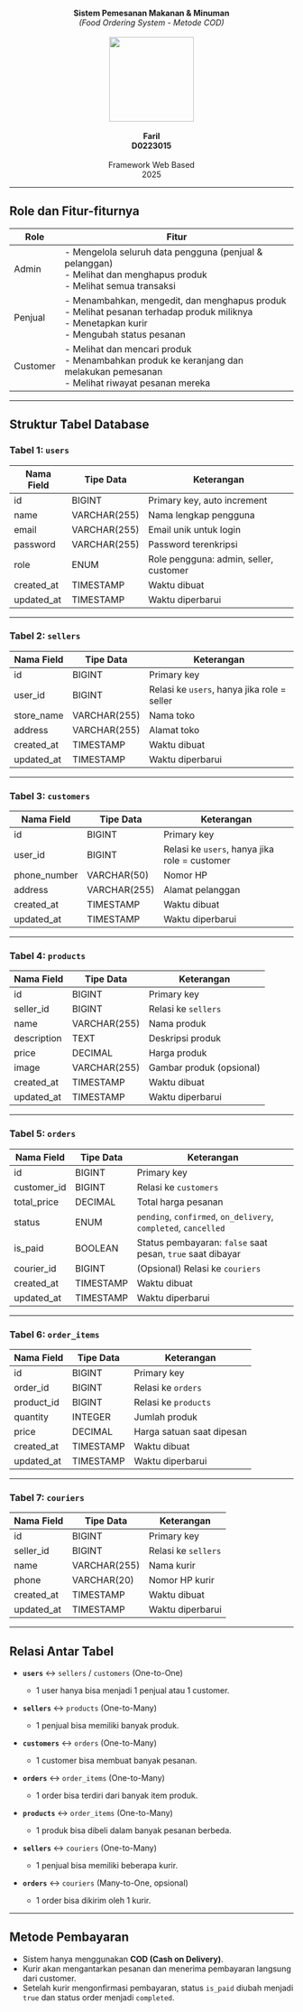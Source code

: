 <p align="center">
  <b>Sistem Pemesanan Makanan & Minuman</b><br>
  <i>(Food Ordering System - Metode COD)</i><br><br>
  <img src="images/logoFoodHub.png" width="150"><br><br>
  <b>Faril</b><br>
  <b>D0223015</b><br><br>
  Framework Web Based<br>
  2025
</p>

---

## Role dan Fitur-fiturnya

| Role     | Fitur                                                                                                                                   |
|----------|-----------------------------------------------------------------------------------------------------------------------------------------|
| Admin    | - Mengelola seluruh data pengguna (penjual & pelanggan) <br> - Melihat dan menghapus produk <br> - Melihat semua transaksi             |
| Penjual  | - Menambahkan, mengedit, dan menghapus produk <br> - Melihat pesanan terhadap produk miliknya <br> - Menetapkan kurir <br> - Mengubah status pesanan |
| Customer | - Melihat dan mencari produk <br> - Menambahkan produk ke keranjang dan melakukan pemesanan <br> - Melihat riwayat pesanan mereka      |

---

## Struktur Tabel Database

### Tabel 1: `users`

| Nama Field | Tipe Data    | Keterangan                                 |
|------------|--------------|--------------------------------------------|
| id         | BIGINT       | Primary key, auto increment                |
| name       | VARCHAR(255) | Nama lengkap pengguna                      |
| email      | VARCHAR(255) | Email unik untuk login                     |
| password   | VARCHAR(255) | Password terenkripsi                       |
| role       | ENUM         | Role pengguna: admin, seller, customer     |
| created_at | TIMESTAMP    | Waktu dibuat                               |
| updated_at | TIMESTAMP    | Waktu diperbarui                           |

---

### Tabel 2: `sellers`

| Nama Field | Tipe Data    | Keterangan                                   |
|------------|--------------|----------------------------------------------|
| id         | BIGINT       | Primary key                                  |
| user_id    | BIGINT       | Relasi ke `users`, hanya jika role = seller |
| store_name | VARCHAR(255) | Nama toko                                    |
| address    | VARCHAR(255) | Alamat toko                                  |
| created_at | TIMESTAMP    | Waktu dibuat                                 |
| updated_at | TIMESTAMP    | Waktu diperbarui                             |

---

### Tabel 3: `customers`

| Nama Field    | Tipe Data    | Keterangan                                  |
|---------------|--------------|---------------------------------------------|
| id            | BIGINT       | Primary key                                 |
| user_id       | BIGINT       | Relasi ke `users`, hanya jika role = customer |
| phone_number  | VARCHAR(50)  | Nomor HP                                    |
| address       | VARCHAR(255) | Alamat pelanggan                            |
| created_at    | TIMESTAMP    | Waktu dibuat                                |
| updated_at    | TIMESTAMP    | Waktu diperbarui                            |

---

### Tabel 4: `products`

| Nama Field  | Tipe Data    | Keterangan                               |
|-------------|--------------|------------------------------------------|
| id          | BIGINT       | Primary key                              |
| seller_id   | BIGINT       | Relasi ke `sellers`                      |
| name        | VARCHAR(255) | Nama produk                              |
| description | TEXT         | Deskripsi produk                         |
| price       | DECIMAL      | Harga produk                             |
| image       | VARCHAR(255) | Gambar produk (opsional)                 |
| created_at  | TIMESTAMP    | Waktu dibuat                             |
| updated_at  | TIMESTAMP    | Waktu diperbarui                         |

---

### Tabel 5: `orders`

| Nama Field   | Tipe Data     | Keterangan                                                   |
|--------------|---------------|--------------------------------------------------------------|
| id           | BIGINT        | Primary key                                                  |
| customer_id  | BIGINT        | Relasi ke `customers`                                       |
| total_price  | DECIMAL       | Total harga pesanan                                         |
| status       | ENUM          | `pending`, `confirmed`, `on_delivery`, `completed`, `cancelled` |
| is_paid      | BOOLEAN       | Status pembayaran: `false` saat pesan, `true` saat dibayar  |
| courier_id   | BIGINT        | (Opsional) Relasi ke `couriers`                             |
| created_at   | TIMESTAMP     | Waktu dibuat                                                |
| updated_at   | TIMESTAMP     | Waktu diperbarui                                            |

---

### Tabel 6: `order_items`

| Nama Field | Tipe Data    | Keterangan                               |
|------------|--------------|------------------------------------------|
| id         | BIGINT       | Primary key                              |
| order_id   | BIGINT       | Relasi ke `orders`                       |
| product_id | BIGINT       | Relasi ke `products`                     |
| quantity   | INTEGER      | Jumlah produk                            |
| price      | DECIMAL      | Harga satuan saat dipesan                |
| created_at | TIMESTAMP    | Waktu dibuat                             |
| updated_at | TIMESTAMP    | Waktu diperbarui                         |

---

### Tabel 7: `couriers`

| Nama Field | Tipe Data    | Keterangan                               |
|------------|--------------|------------------------------------------|
| id         | BIGINT       | Primary key                              |
| seller_id  | BIGINT       | Relasi ke `sellers`                      |
| name       | VARCHAR(255) | Nama kurir                               |
| phone      | VARCHAR(20)  | Nomor HP kurir                           |
| created_at | TIMESTAMP    | Waktu dibuat                             |
| updated_at | TIMESTAMP    | Waktu diperbarui                         |

---

## Relasi Antar Tabel

- **`users`** ↔ `sellers` / `customers` (One-to-One)
  - 1 user hanya bisa menjadi 1 penjual atau 1 customer.

- **`sellers`** ↔ `products` (One-to-Many)
  - 1 penjual bisa memiliki banyak produk.

- **`customers`** ↔ `orders` (One-to-Many)
  - 1 customer bisa membuat banyak pesanan.

- **`orders`** ↔ `order_items` (One-to-Many)
  - 1 order bisa terdiri dari banyak item produk.

- **`products`** ↔ `order_items` (One-to-Many)
  - 1 produk bisa dibeli dalam banyak pesanan berbeda.

- **`sellers`** ↔ `couriers` (One-to-Many)
  - 1 penjual bisa memiliki beberapa kurir.

- **`orders`** ↔ `couriers` (Many-to-One, opsional)
  - 1 order bisa dikirim oleh 1 kurir.

---

## Metode Pembayaran

- Sistem hanya menggunakan **COD (Cash on Delivery)**.
- Kurir akan mengantarkan pesanan dan menerima pembayaran langsung dari customer.
- Setelah kurir mengonfirmasi pembayaran, status `is_paid` diubah menjadi `true` dan status order menjadi `completed`.
